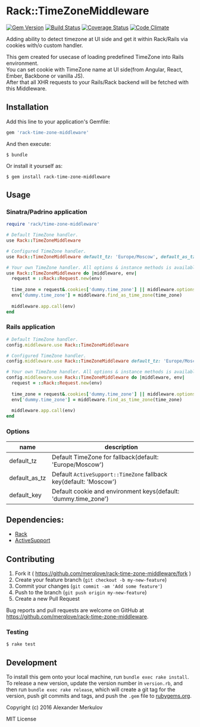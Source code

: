 # Rack::TimeZoneMiddleware

[![Gem Version](https://badge.fury.io/rb/rack-time-zone-middleware.svg)](https://badge.fury.io/rb/rack-time-zone-middleware)
[![Build Status](https://travis-ci.org/merqlove/rack-time-zone-middleware.svg?branch=master)](https://travis-ci.org/merqlove/rack-time-zone-middleware)
[![Coverage Status](https://coveralls.io/repos/github/merqlove/rack-time-zone-middleware/badge.svg?branch=master)](https://coveralls.io/github/merqlove/rack-time-zone-middleware?branch=master)
[![Code Climate](https://codeclimate.com/github/merqlove/rack-time-zone-middleware/badges/gpa.svg)](https://codeclimate.com/github/merqlove/rack-time-zone-middleware)

Adding ability to detect timezone at UI side and get it within Rack/Rails via cookies with/o custom handler.

This gem created for usecase of loading predefined TimeZone into Rails environment.  
You can set cookie with TimeZone name at UI side(from Angular, React, Ember, Backbone or vanilla JS).  
After that all XHR requests to your Rails/Rack backend will be fetched with this Middleware. 

## Installation

Add this line to your application's Gemfile:

```ruby
gem 'rack-time-zone-middleware'
```

And then execute:

    $ bundle

Or install it yourself as:

    $ gem install rack-time-zone-middleware

## Usage

### Sinatra/Padrino application

```ruby
require 'rack/time-zone-middleware'

# Default TimeZone handler.
use Rack::TimeZoneMiddleware

# Configured TimeZone handler.
use Rack::TimeZoneMiddleware default_tz: 'Europe/Moscow', default_as_tz: 'Moscow', default_key: 'dummy.time_zone'

# Your own TimeZone handler. All options & instance methods is available through middleware parameter.
use Rack::TimeZoneMiddleware do |middleware, env|
  request = ::Rack::Request.new(env)
    
  time_zone = request&.cookies['dummy.time_zone'] || middleware.options[:default_tz]
  env['dummy.time_zone'] = middleware.find_as_time_zone(time_zone)
  
  middleware.app.call(env)    
end
```

### Rails application

```ruby
# Default TimeZone handler.
config.middleware.use Rack::TimeZoneMiddleware

# Configured TimeZone handler.
config.middleware.use Rack::TimeZoneMiddleware default_tz: 'Europe/Moscow', default_as_tz: 'Moscow', default_key: 'dummy.time_zone'

# Your own TimeZone handler. All options & instance methods is available through middleware parameter.
config.middleware.use Rack::TimeZoneMiddleware do |middleware, env|
  request = ::Rack::Request.new(env)
    
  time_zone = request&.cookies['dummy.time_zone'] || middleware.options[:default_tz]
  env['dummy.time_zone'] = middleware.find_as_time_zone(time_zone)
  
  middleware.app.call(env)    
end
```

### Options

| name  | description |
|---|---|
| default_tz | Default TimeZone for fallback(default: 'Europe/Moscow') |
| default_as_tz | Default `ActiveSupport::TimeZone` fallback key(default: 'Moscow') |
| default_key | Default cookie and environment keys(default: 'dummy.time_zone') |

## Dependencies:

- [Rack](https://github.com/rack/rack)
- [ActiveSupport](https://github.com/rails/rails)

## Contributing

1. Fork it ( https://github.com/merqlove/rack-time-zone-middleware/fork )
2. Create your feature branch (`git checkout -b my-new-feature`)
3. Commit your changes (`git commit -am 'Add some feature'`)
4. Push to the branch (`git push origin my-new-feature`)
5. Create a new Pull Request

Bug reports and pull requests are welcome on GitHub at https://github.com/merqlove/rack-time-zone-middleware.

### Testing

    $ rake test 

## Development

To install this gem onto your local machine, run `bundle exec rake install`. To release a new version, update the version number in `version.rb`, and then run `bundle exec rake release`, which will create a git tag for the version, push git commits and tags, and push the `.gem` file to [rubygems.org](https://rubygems.org).

Copyright (c) 2016 Alexander Merkulov

MIT License
